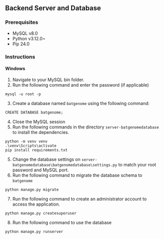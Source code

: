 ## Backend Server and Database
### Prerequisites
* MySQL v8.0
* Python v3.12.0~
* Pip 24.0
### Instructions
#### Windows
1. Navigate to your MySQL bin folder.
2. Run the following command and enter the password (if applicable)
```
mysql -u root -p
```
3. Create a database named `batgenome` using the following command:
```
CREATE DATABASE batgenome;
```
4. Close the MySQL session
5. Run the following commands in the directory `server-batgenomedatabase` to install the dependencies.
```
python -m venv venv
.\venv\Scripts\activate
pip install requirements.txt
```
5. Change the database settings on `server-batgenomedatabase\batgenomedatabase\settings.py` to match your root password and MySQL port.
6. Run the following command to migrate the database schema to `batgenome`
```
python manage.py migrate
```
7. Run the following command to create an administrator account to access the application.
```
python manage.py createsuperuser
```
8. Run the following command to use the database
```
python manage.py runserver
```
